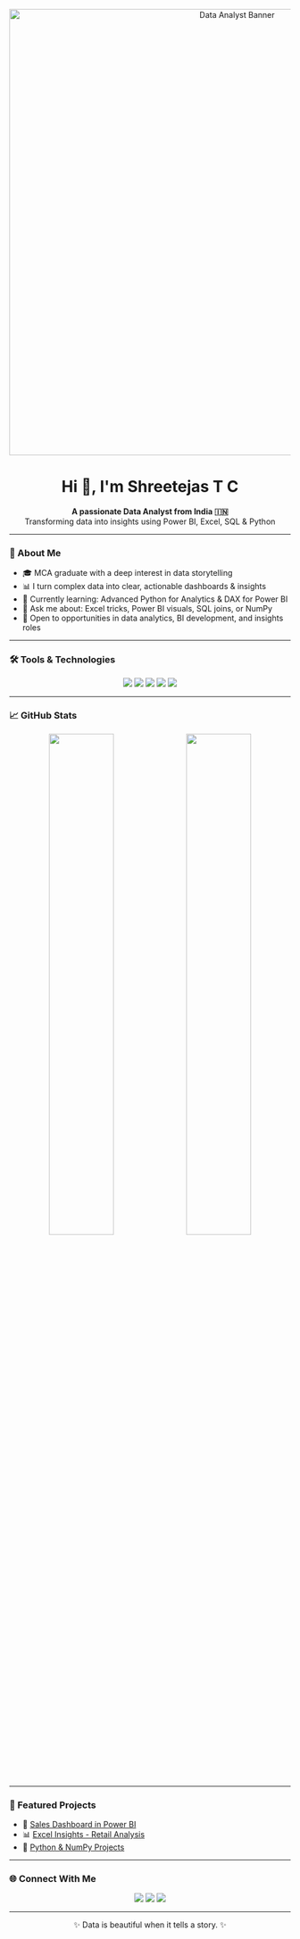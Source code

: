 <!-- Banner -->
<p align="center">
  <img src="https://github.com/tejuusername/tejuusername/assets/banner.gif" alt="Data Analyst Banner" width="800"/>
</p>

<h1 align="center">Hi 👋, I'm Shreetejas T C </h1>

<p align="center">
  <b>A passionate Data Analyst from India 🇮🇳</b><br>
  Transforming data into insights using Power BI, Excel, SQL & Python
</p>

---

### 🧠 About Me

- 🎓 MCA graduate with a deep interest in data storytelling  
- 📊 I turn complex data into clear, actionable dashboards & insights  
- 📌 Currently learning: Advanced Python for Analytics & DAX for Power BI  
- 💬 Ask me about: Excel tricks, Power BI visuals, SQL joins, or NumPy  
- 🌱 Open to opportunities in data analytics, BI development, and insights roles  

---

### 🛠️ Tools & Technologies

<p align="center">
  <img src="https://img.shields.io/badge/Python-3776AB?style=for-the-badge&logo=python&logoColor=white"/>
  <img src="https://img.shields.io/badge/NumPy-013243?style=for-the-badge&logo=numpy&logoColor=white"/>
  <img src="https://img.shields.io/badge/Power%20BI-F2C811?style=for-the-badge&logo=powerbi&logoColor=black"/>
  <img src="https://img.shields.io/badge/Excel-217346?style=for-the-badge&logo=microsoft-excel&logoColor=white"/>
  <img src="https://img.shields.io/badge/SQL-336791?style=for-the-badge&logo=mysql&logoColor=white"/>
</p>

---

### 📈 GitHub Stats

<p align="center">
  <img src="https://github-readme-stats.vercel.app/api?username=tejuusername&show_icons=true&theme=radical" width="48%" />
  <img src="https://github-readme-streak-stats.herokuapp.com/?user=tejuusername&theme=radical" width="48%" />
</p>

---

### 📌 Featured Projects

- 🧾 [Sales Dashboard in Power BI](https://github.com/tejuusername/powerbi-sales-dashboard)
- 📊 [Excel Insights - Retail Analysis](https://github.com/tejuusername/excel-retail-analysis)
- 🐍 [Python & NumPy Projects](https://github.com/tejuusername/numpy-projects)

---

### 🌐 Connect With Me

<p align="center">
  <a href="https://www.linkedin.com/in/yourlinkedin"><img src="https://img.shields.io/badge/LinkedIn-blue?style=for-the-badge&logo=linkedin&logoColor=white"/></a>
  <a href="mailto:your.email@example.com"><img src="https://img.shields.io/badge/Gmail-red?style=for-the-badge&logo=gmail&logoColor=white"/></a>
  <a href="https://www.instagram.com/yourinsta"><img src="https://img.shields.io/badge/Instagram-E4405F?style=for-the-badge&logo=instagram&logoColor=white"/></a>
</p>

---

<p align="center">✨ Data is beautiful when it tells a story. ✨</p>
